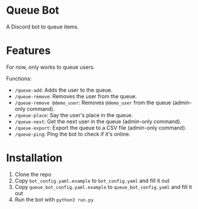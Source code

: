 # Queue Bot

A Discord bot to queue items.

# Features

For now, only works to queue users.

Functions:

- `/queue-add`: Adds the user to the queue.
- `/queue-remove`: Removes the user from the queue.
- `/queue-remove @demo_user`: Removes `@demo_user` from the queue (admin-only command).
- `/queue-place`: Say the user's place in the queue.
- `/queue-next`: Get the next user in the queue (admin-only command).
- `/queue-export`: Export the queue to a CSV file (admin-only command).
- `/queue-ping`: Ping the bot to check if it's online.

# Installation

1. Clone the repo
2. Copy `bot_config.yaml.example` to `bot_config.yaml` and fill it out
3. Copy `queue_bot_config.yaml.example` to `queue_bot_config.yaml` and fill it out
4. Run the bot with `python3 run.py`